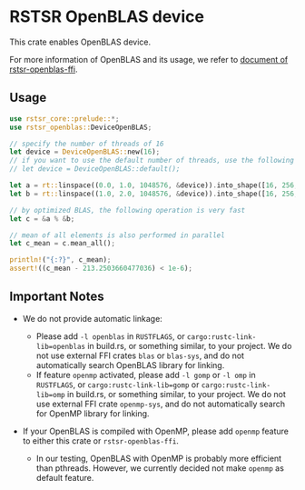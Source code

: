 # RSTSR OpenBLAS device

This crate enables OpenBLAS device.

For more information of OpenBLAS and its usage, we refer to [document of rstsr-openblas-ffi](https://docs.rs/rstsr-openblas-ffi/).

## Usage

```rust
use rstsr_core::prelude::*;
use rstsr_openblas::DeviceOpenBLAS;

// specify the number of threads of 16
let device = DeviceOpenBLAS::new(16);
// if you want to use the default number of threads, use the following line
// let device = DeviceOpenBLAS::default();

let a = rt::linspace((0.0, 1.0, 1048576, &device)).into_shape([16, 256, 256]);
let b = rt::linspace((1.0, 2.0, 1048576, &device)).into_shape([16, 256, 256]);

// by optimized BLAS, the following operation is very fast
let c = &a % &b;

// mean of all elements is also performed in parallel
let c_mean = c.mean_all();

println!("{:?}", c_mean);
assert!((c_mean - 213.2503660477036) < 1e-6);
```

## Important Notes

- We do not provide automatic linkage:
  - Please add `-l openblas` in `RUSTFLAGS`, or `cargo:rustc-link-lib=openblas` in build.rs, or something similar, to your project.
    We do not use external FFI crates `blas` or `blas-sys`, and do not automatically search OpenBLAS library for linking.
  - If feature `openmp` activated, please add `-l gomp` or `-l omp` in `RUSTFLAGS`, or `cargo:rustc-link-lib=gomp` or `cargo:rustc-link-lib=omp` in build.rs, or something similar, to your project.
    We do not use external FFI crate `openmp-sys`, and do not automatically search for OpenMP library for linking.

- If your OpenBLAS is compiled with OpenMP, please add `openmp` feature to either this crate or `rstsr-openblas-ffi`.
  - In our testing, OpenBLAS with OpenMP is probably more efficient than pthreads. However, we currently decided not make `openmp` as default feature.